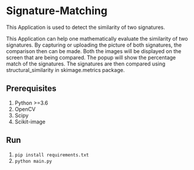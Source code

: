 # Signature-Matching
This Application is used to detect the similarity of two signatures.

This Application can help one mathematically evaluate the similarity of two signatures. 
By capturing or uploading the picture of both signatures, the comparison then can be made.
Both the images will be displayed on the screen that are being compared.
The popup will show the percentage match of the signatures.
The signatures are then compared using structural_similarity in skimage.metrics package.


## Prerequisites
1. Python >=3.6
2. OpenCV
3. Scipy
4. Scikit-image


## Run
1. `pip install requirements.txt`
2. `python main.py`




